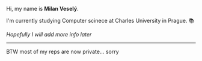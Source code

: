 Hi, my name is **Milan Veselý**.

I'm currently studying Computer scinece at Charles University in Prague. :books:

*Hopefully I will add more info later*

___

BTW most of my reps are now private… sorry
